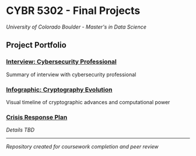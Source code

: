 # CYBR 5302 - Final Projects
*University of Colorado Boulder - Master's in Data Science*

## Project Portfolio

### [Interview: Cybersecurity Professional](interview/)
Summary of interview with cybersecurity professional

### [Infographic: Cryptography Evolution](infographic/)
Visual timeline of cryptographic advances and computational power

### [Crisis Response Plan](crisis-response/)
*Details TBD*

---
*Repository created for coursework completion and peer review*
